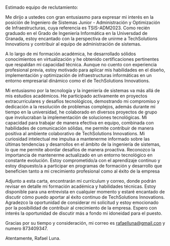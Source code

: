 Estimado equipo de reclutamiento:

Me dirijo a ustedes con gran entusiasmo para expresar mi interés en la posición de Ingeniero de Sistemas Junior - Administración y Optimización de Infraestructuras, cuya referencia es TSIS-ADM2023. 
Como recién graduado en el Grado de Ingeniería Informática en la Universdad de Granada, estoy encantado con la perspectiva de unirme a TechSolutions Innovations y contribuir al equipo de administración de sistemas.

A lo largo de mi formación académica, he desarrollado sólidos conocimientos en virtualización y he obtenido certificaciones pertinentes que respaldan mi capacidad técnica. Aunque no cuento con experiencia profesional previa, 
estoy motivado para aplicar mis habilidades en el diseño, implementación y optimización de infraestructuras informáticas en un entorno empresarial dinámico como el de TechSolutions Innovations.

Mi entusiasmo por la tecnología y la ingeniería de sistemas va más allá de mis estudios académicos. He participado activamente en proyectos extracurriculares y desafíos tecnológicos, demostrando mi compromiso y dedicación a 
la resolución de problemas complejos, además durante mi tiempo en la universidad, he colaborado en diversos proyectos de grupo que involucraban la implementación de soluciones tecnológicas. Mi capacidad para trabajar de manera
efectiva en equipo, combinada con habilidades de comunicación sólidas, me permite contribuir de manera positiva al ambiente colaborativo de TechSolutions Innovations.
Mi curiosidad intelectual me impulsa a mantenerme informado sobre las últimas tendencias y desarrollos en el ámbito de la ingeniería de sistemas, lo que me permite abordar desafíos de manera proactiva.
Reconozco la importancia de mantenerme actualizado en un entorno tecnológico en constante evolución. Estoy comprometido/a con el aprendizaje continuo y estoy dispuesto/a a participar en programas de formación y desarrollo que beneficien tanto a mi crecimiento profesional como al éxito de la empresa

Adjunto a esta carta, encontrarán mi currículum y correo, donde podrán revisar en detalle mi formación académica y habilidades técnicas. Estoy disponible para una entrevista en cualquier momento y estaré encantado de discutir cómo 
puedo aportar al éxito continuo de TechSolutions Innovations.
Agradezco la oportunidad de considerar mi solicitud y estoy emocionado por la posibilidad de contribuir al crecimiento de la empresa. Espero con interés la oportunidad de discutir más a fondo mi idoneidad para el puesto.

Gracias por su tiempo y consideración, mi correo es rafaelluna@gmail.con y numero 873409347.

Atentamente, Rafael Luna.
